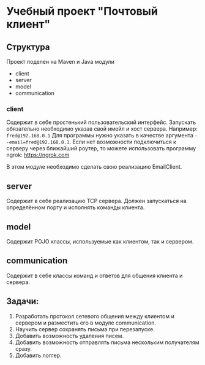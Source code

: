 # Учебный проект "Почтовый клиент"

## Структура

Проект поделен на Maven и Java модули
- client
- server
- model
- communication

### client

Содержит в себе простенький пользовательский интерфейс. Запускать обязательно необходимо указав свой имейл и хост сервера.
Например:
`fred@192.168.0.1`
Для программы нужно указать в качестве аргумента `--email=fred@192.168.0.1`.
Если нет возможности подключиться к серверу через ближайший роутер, то можете использовать программу ngrok: https://ngrok.com

В этом модуле необходимо сделать свою реализацию EmailClient.

## server

Содержит в себе реализацию TCP сервера. Должен запускаться на определённом порту и исполнять команды клиента.

## model

Содержит POJO классы, используемые как клиентом, так и сервером.

## communication

Содержит в себе классы команд и ответов для общения клиента и сервера. 

## Задачи:

1. Разработать протокол сетевого общения между клиентом и сервером и разместить его в модуле communication.
2. Научить сервер сохранять письма при перезапуске.
3. Добавить возможность удаления писем.
4. Добавить возможность отправлять письма нескольким получателям сразу.
5. Добавить логгер.
